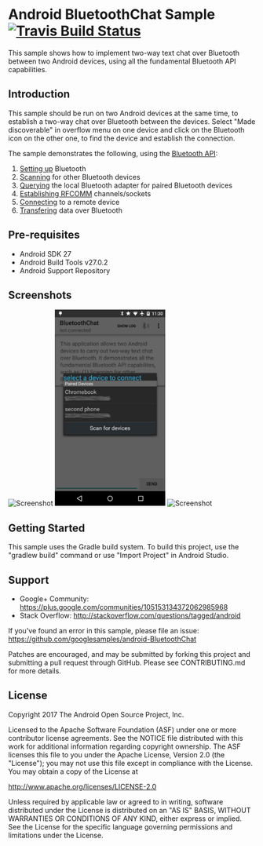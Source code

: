 
Android BluetoothChat Sample [![Travis Build Status](https://travis-ci.org/googlesamples/android-BluetoothChat.svg?branch=master)](https://travis-ci.org/googlesamples/android-BluetoothChat)
===================================

This sample shows how to implement two-way text chat over Bluetooth between two Android devices, using
all the fundamental Bluetooth API capabilities.

Introduction
------------

This sample should be run on two Android devices at the same time, to establish a two-way chat over
Bluetooth between the devices. Select "Made discoverable" in overflow menu on one device and click
on the Bluetooth icon on the other one, to find the device and establish the connection.

The sample demonstrates the following, using the [Bluetooth API][1]:

1. [Setting up][2] Bluetooth
2. [Scanning][3] for other Bluetooth devices
3. [Querying][4] the local Bluetooth adapter for paired Bluetooth devices
4. [Establishing RFCOMM][5] channels/sockets
5. [Connecting][6] to a remote device
6. [Transfering][7] data over Bluetooth

[1]: http://developer.android.com/guide/topics/connectivity/bluetooth.html
[2]: http://developer.android.com/guide/topics/connectivity/bluetooth.html#Permissions
[3]: http://developer.android.com/guide/topics/connectivity/bluetooth.html#FindingDevices
[4]: http://developer.android.com/guide/topics/connectivity/bluetooth.html#QueryingPairedDevices
[5]: http://developer.android.com/guide/topics/connectivity/bluetooth.html#ConnectingDevices
[6]: http://developer.android.com/guide/topics/connectivity/bluetooth.html#ConnectingAsAClient
[7]: http://developer.android.com/guide/topics/connectivity/bluetooth.html#ManagingAConnection

Pre-requisites
--------------

- Android SDK 27
- Android Build Tools v27.0.2
- Android Support Repository

Screenshots
-------------

<img src="screenshots/1-launch.png" height="400" alt="Screenshot"/> <img src="screenshots/2-devices.png" height="400" alt="Screenshot"/> <img src="screenshots/3-chat.png" height="400" alt="Screenshot"/> 

Getting Started
---------------

This sample uses the Gradle build system. To build this project, use the
"gradlew build" command or use "Import Project" in Android Studio.

Support
-------

- Google+ Community: https://plus.google.com/communities/105153134372062985968
- Stack Overflow: http://stackoverflow.com/questions/tagged/android

If you've found an error in this sample, please file an issue:
https://github.com/googlesamples/android-BluetoothChat

Patches are encouraged, and may be submitted by forking this project and
submitting a pull request through GitHub. Please see CONTRIBUTING.md for more details.

License
-------

Copyright 2017 The Android Open Source Project, Inc.

Licensed to the Apache Software Foundation (ASF) under one or more contributor
license agreements.  See the NOTICE file distributed with this work for
additional information regarding copyright ownership.  The ASF licenses this
file to you under the Apache License, Version 2.0 (the "License"); you may not
use this file except in compliance with the License.  You may obtain a copy of
the License at

http://www.apache.org/licenses/LICENSE-2.0

Unless required by applicable law or agreed to in writing, software
distributed under the License is distributed on an "AS IS" BASIS, WITHOUT
WARRANTIES OR CONDITIONS OF ANY KIND, either express or implied.  See the
License for the specific language governing permissions and limitations under
the License.
